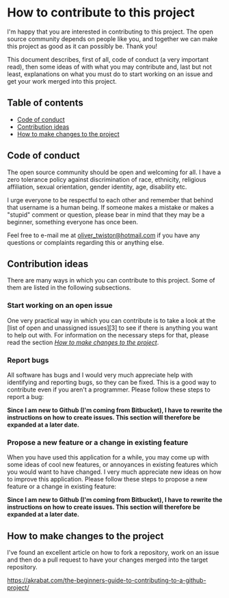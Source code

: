 # How to contribute to this project
I'm happy that you are interested in contributing to this project. The open 
source community depends on people like you, and together we can make this 
project as good as it can possibly be. Thank you!

This document describes, first of all, code of conduct (a very important read), 
then some ideas of with what you may contribute and, last but not least, 
explanations on what you must do to start working on an issue and get your work 
merged into this project.

## Table of contents
* [Code of conduct](#code-of-conduct)
* [Contribution ideas](#contribution-ideas)
* [How to make changes to the project][4]

## Code of conduct
The open source community should be open and welcoming for all. I have a zero 
tolerance policy against discrimination of race, ethnicity, religious 
affiliation, sexual orientation, gender identity, age, disability etc.

I urge everyone to be respectful to each other and remember that behind that 
username is a human being. If someone makes a mistake or makes a "stupid" 
comment or question, please bear in mind that they may be a beginner, 
something everyone has once been.

Feel free to e-mail me at [oliver_twistor@hotmail.com][1] if you have any 
questions or complaints regarding this or anything else.

## Contribution ideas
There are many ways in which you can contribute to this project. Some of them 
are listed in the following subsections.

### Start working on an open issue
One very practical way in which you can contribute is to take a look at the 
[list of open and unassigned issues][3] to see if there is anything you want to 
help out with. For information on the necessary steps for that, please read the 
section *[How to make changes to the project][4]*.

### Report bugs
All software has bugs and I would very much appreciate help with identifying 
and reporting bugs, so they can be fixed. This is a good way to contribute even 
if you aren't a programmer. Please follow these steps to report a bug:

**Since I am new to Github (I'm coming from Bitbucket), I have to 
rewrite the instructions on how to create issues. This section will 
therefore be expanded at a later date.**

### Propose a new feature or a change in existing feature
When you have used this application for a while, you may come up with some 
ideas of cool new features, or annoyances in existing features which you would 
want to have changed. I very much appreciate new ideas on how to improve this 
application. Please follow these steps to propose a new feature or a change in 
existing feature:

**Since I am new to Github (I'm coming from Bitbucket), I have to rewrite 
the instructions on how to create issues. This section will therefore be 
expanded at a later date.**

## How to make changes to the project
I've found an excellent article on how to fork a repository, work on an issue 
and then do a pull request to have your changes merged into the target 
repository.

https://akrabat.com/the-beginners-guide-to-contributing-to-a-github-project/


[1]: mailto:oliver_twistor@hotmail.com
[4]: #how-to-make-changes-to-the-project
